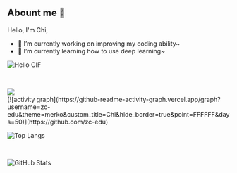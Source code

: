## Abount me 👋

<!--
**zc-edu/zc-edu** is a ✨ _special_ ✨ repository because its `README.md` (this file) appears on your GitHub profile.

Here are some ideas to get you started:

- 🔭 I’m currently working on ...
- 🌱 I’m currently learning ...
- 👯 I’m looking to collaborate on ...
- 🤔 I’m looking for help with ...
- 💬 Ask me about ...
- 📫 How to reach me: ...
- 😄 Pronouns: ...
- ⚡ Fun fact: ...
-->
Hello, I'm Chi, 
- 🔭 I’m currently working on improving my coding ability~
- 🌱 I’m currently learning how to use deep learning~

![Hello GIF](https://media.giphy.com/media/Z21HJj2kz9uBG/giphy.gif?cid=82a1493b6b2jhkohk3t87137qfikqug4smrgp71t2hk015ee&ep=v1_gifs_trending&rid=giphy.gif&ct=g)

<br>
<p>  <img align="left" src="https://github-profile-trophy.vercel.app/?username=zc-edu&theme=onedark&column=-1&margin-w=15" /></p>

<br>
[![activity graph](https://github-readme-activity-graph.vercel.app/graph?username=zc-edu&theme=merko&custom_title=Chi&hide_border=true&point=FFFFFF&days=50)](https://github.com/zc-edu)

<br>

![Top Langs](https://github-readme-stats.vercel.app/api/top-langs/?username=zc-edu&layout=compact&theme=radical)

<br>

![GitHub Stats](https://github-readme-stats.vercel.app/api?username=zc-edu&show_icons=true&theme=radical)



